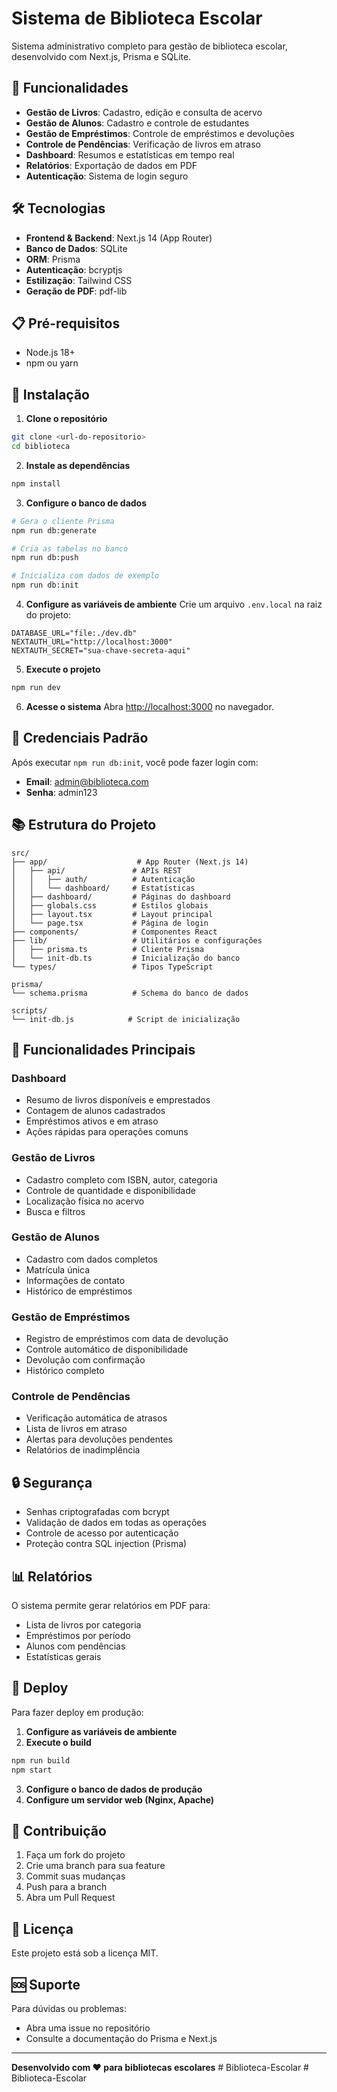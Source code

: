 # Sistema de Biblioteca Escolar

Sistema administrativo completo para gestão de biblioteca escolar, desenvolvido com Next.js, Prisma e SQLite.

## 🚀 Funcionalidades

- **Gestão de Livros**: Cadastro, edição e consulta de acervo
- **Gestão de Alunos**: Cadastro e controle de estudantes
- **Gestão de Empréstimos**: Controle de empréstimos e devoluções
- **Controle de Pendências**: Verificação de livros em atraso
- **Dashboard**: Resumos e estatísticas em tempo real
- **Relatórios**: Exportação de dados em PDF
- **Autenticação**: Sistema de login seguro

## 🛠️ Tecnologias

- **Frontend & Backend**: Next.js 14 (App Router)
- **Banco de Dados**: SQLite
- **ORM**: Prisma
- **Autenticação**: bcryptjs
- **Estilização**: Tailwind CSS
- **Geração de PDF**: pdf-lib

## 📋 Pré-requisitos

- Node.js 18+ 
- npm ou yarn

## 🔧 Instalação

1. **Clone o repositório**
```bash
git clone <url-do-repositorio>
cd biblioteca
```

2. **Instale as dependências**
```bash
npm install
```

3. **Configure o banco de dados**
```bash
# Gera o cliente Prisma
npm run db:generate

# Cria as tabelas no banco
npm run db:push

# Inicializa com dados de exemplo
npm run db:init
```

4. **Configure as variáveis de ambiente**
Crie um arquivo `.env.local` na raiz do projeto:
```env
DATABASE_URL="file:./dev.db"
NEXTAUTH_URL="http://localhost:3000"
NEXTAUTH_SECRET="sua-chave-secreta-aqui"
```

5. **Execute o projeto**
```bash
npm run dev
```

6. **Acesse o sistema**
Abra [http://localhost:3000](http://localhost:3000) no navegador.

## 👤 Credenciais Padrão

Após executar `npm run db:init`, você pode fazer login com:

- **Email**: admin@biblioteca.com
- **Senha**: admin123

## 📚 Estrutura do Projeto

```
src/
├── app/                    # App Router (Next.js 14)
│   ├── api/               # APIs REST
│   │   ├── auth/          # Autenticação
│   │   └── dashboard/     # Estatísticas
│   ├── dashboard/         # Páginas do dashboard
│   ├── globals.css        # Estilos globais
│   ├── layout.tsx         # Layout principal
│   └── page.tsx           # Página de login
├── components/            # Componentes React
├── lib/                   # Utilitários e configurações
│   ├── prisma.ts          # Cliente Prisma
│   └── init-db.ts         # Inicialização do banco
└── types/                 # Tipos TypeScript

prisma/
└── schema.prisma          # Schema do banco de dados

scripts/
└── init-db.js            # Script de inicialização
```

## 🎯 Funcionalidades Principais

### Dashboard
- Resumo de livros disponíveis e emprestados
- Contagem de alunos cadastrados
- Empréstimos ativos e em atraso
- Ações rápidas para operações comuns

### Gestão de Livros
- Cadastro completo com ISBN, autor, categoria
- Controle de quantidade e disponibilidade
- Localização física no acervo
- Busca e filtros

### Gestão de Alunos
- Cadastro com dados completos
- Matrícula única
- Informações de contato
- Histórico de empréstimos

### Gestão de Empréstimos
- Registro de empréstimos com data de devolução
- Controle automático de disponibilidade
- Devolução com confirmação
- Histórico completo

### Controle de Pendências
- Verificação automática de atrasos
- Lista de livros em atraso
- Alertas para devoluções pendentes
- Relatórios de inadimplência

## 🔒 Segurança

- Senhas criptografadas com bcrypt
- Validação de dados em todas as operações
- Controle de acesso por autenticação
- Proteção contra SQL injection (Prisma)

## 📊 Relatórios

O sistema permite gerar relatórios em PDF para:
- Lista de livros por categoria
- Empréstimos por período
- Alunos com pendências
- Estatísticas gerais

## 🚀 Deploy

Para fazer deploy em produção:

1. **Configure as variáveis de ambiente**
2. **Execute o build**
```bash
npm run build
npm start
```

3. **Configure o banco de dados de produção**
4. **Configure um servidor web (Nginx, Apache)**

## 🤝 Contribuição

1. Faça um fork do projeto
2. Crie uma branch para sua feature
3. Commit suas mudanças
4. Push para a branch
5. Abra um Pull Request

## 📝 Licença

Este projeto está sob a licença MIT.

## 🆘 Suporte

Para dúvidas ou problemas:
- Abra uma issue no repositório
- Consulte a documentação do Prisma e Next.js

---

**Desenvolvido com ❤️ para bibliotecas escolares** #   B i b l i o t e c a - E s c o l a r  
 #   B i b l i o t e c a - E s c o l a r  
 